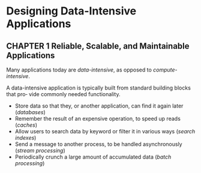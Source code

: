 # Designing Data-Intensive Applications

## CHAPTER 1 Reliable, Scalable, and Maintainable Applications

Many applications today are *data-intensive*, as opposed to *compute-intensive*. 

A data-intensive application is typically built from standard building blocks that pro‐ vide commonly needed functionality.

- Store data so that they, or another application, can find it again later (*databases*)
- Remember the result of an expensive operation, to speed up reads (*caches*)
- Allow users to search data by keyword or filter it in various ways (*search indexes*)
- Send a message to another process, to be handled asynchronously (*stream processing*)
- Periodically crunch a large amount of accumulated data (*batch processing*)

